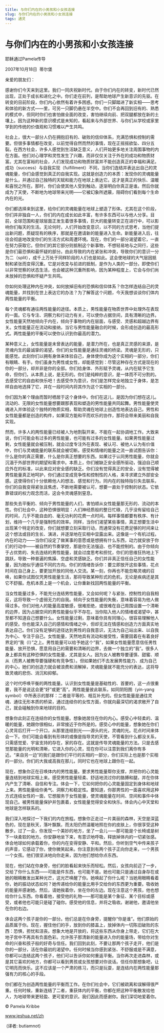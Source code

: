 ```yaml
--- 
title: 与你们内在的小男孩和小女孩连接 
slug: 与你们内在的小男孩和小女孩连接 
tags: 通灵 
--- 
```

# 与你们内在的小男孩和小女孩连接

耶稣通过Pamela传导

2007年10月18日  蒂尔堡

亲爱的朋友们：

感谢你们今天来到这里。我们一同庆祝新时代。由于你们内在的转变，新时代已然出现，正处于成长和进化之中。你们走在前列，是帮助地球产生新意识的先驱。在转变的目前阶段，你们内心依然有着许多困惑。你们一只脚踏进了新实相——思考和体验的新方式——里，可另一只脚仍悬在半空中。你们不会再回到旧有的、熟悉的模式中，但同时你们也害怕做全面的改变，害怕继续向前、把双腿都放在新的土壤上。因为这种新的意识模式是未知的，看起来与外部世界、与你们从学校或家里学到的传统的价值观和习惯难以产生共鸣。

社会上，很大一部分人仍在拥抱旧有的、破败的信仰体系，充满恐惧和控制的需要。但很多事情都在改变，以前觉得自然而然的事情，现在正摇摇欲坠、四分五裂。在西方社会，许多人感觉到生活缺乏意义，人们开始更多地关注周围事物的内在方面。他们对心理学和灵性发生了兴趣，而非仅仅关注于外在的成功和物质财富。尤其在富裕的社会，人们发现成功和物质财富并不能创造真正的幸福和满足。成功（success）与自我实现（fulfillment）不同，当你们连结并表达出自己的灵魂能量，你们会感觉到真正的自我实现。这就是创造力的本质：发现你的灵魂能量是什么，并通过自己独特的天赋和能力在地球上表达它。这才是真正的快乐、温暖和喜悦之所在。那时，你们会使其他人受到触动，逐渐明白你真正是谁。然后你就成为了天使，不断地为地球带来光明——它被幻象所遮蔽，阻碍你们看到每个生命内在的光。

你们都选择来到这里，给你们的灵魂能量在地球上塑造了形体。尤其在这个阶段，你们并非独自一人，你们的内在成长如此丰富，有许多东西可以与他人分享。目前，全球范围和星球层面正发生着很多事情，巨大的能量转变正在进行中，可以影响你们每天的生活。无论何时，人们开始改变意识，以不同的方式思考，当他们提出新问题，质疑现有的秩序，那就是在邀请新的能量进入生命。新能量进入后，往往会彻底地改变你们的生活方式和周遭环境。现在，你们的一部分渴望着它，一直在努力获取它。但你们的其它部分则抵制这个新事物，不想轻易地与之同行，这些是你们最恐惧和最怀疑的部分。由此导致的内在紧张和冲突，导致你们的意识一分为二（split），成千上万处于同样阶段的人们也是如此。这会使地球的大气层因抵制和紧张而变得沉重。它是对改变与前进的抵制，是作为人类的一部分。即使你们以非常觉察的状态生活，也会被这种沉重所影响，因为某种程度上，它会与你们尚未放掉的恐惧和怀疑产生共鸣。

你如何处理这种内在冲突，如何放掉旧有的恐惧和信仰体系？你怎样连结自己的灵魂能量，并找到在世上表达它的办法？为了解答这个问题，今天我想谈谈你们体内两性能量的平衡。

每个灵魂都有通往两性能量的途径。本质上，男性能量在物质世界中处理外在表现的一面。它与专注、洞察力和行动力有关，可以使你占据空间，具有清晰的边界。女性能量天然地倾向于内在，倾向于事物的内在层面，与感受、灵感和超越边界有关。女性能量正在流动和接纳，当它与男性能量融合的时候，会形成创造的最高形式。两性能量的平衡可以使你认识到你最高的潜力。

某种意义上，女性能量是未曾表达的能量，是潜力所在，也是真正灵感的来源，是灵魂内生的最诚挚的渴望。你们的女性能量是通往灵魂的桥梁。灵魂是无形的，只能感觉。此刻你们以拥有身体来体验自己，身体使你成为这个实相的一部分，你们有眼睛、有手。你们虽身为男性或女性，却能感觉到：尽管这种存在方式是现在的你的一部分，却并非是你的全部。你们给身体、外形赋予灵魂，从内在赋予它生命，但你们，从本质上说，是无形的。你们是纯粹的意识，是一体而不可分割的。去感受它的自由和快乐吧！去感受作为意识，你们是怎样完全地独立于身体，是怎样自由地选择了它，并在一段时间内将其作为这个实相的一部分。

你们因为某个理由而暂时栖居于这个身体中。你们在这儿，是因为你们想在这儿。流动的、无限的女性能量想要跟那表现和塑造的男性能量共同起舞。男性能量使灵魂进入并体验这个独特的物质实相，帮助灵魂在地球上创造性地表达自己。男性和女性能量都是创造的构件，如果双方能和平而欢乐的协作，那将会带来美丽和自我实现。

然而，许多人的两性能量已经被人为地割裂开来，不能在一起协调地工作。大致来说，你们可能会有过多的男性能量，也可能有过多的女性能量。如果男性能量过剩，女性能量就会被压制，就会过度专注外在表现、被认可、被他人认为有价值中，你们与灵魂能量的联系就会被切断。感受和情绪的能量之流一直试图告诉你：什么是你的真正需要，什么是你真正想要的东西。如果过于认同男性能量，你就会沉湎于外部世界的期望和需求中。本质上，你们被缺乏安全感所驱动，强迫自己顺应外在的标准，以此来应对安全感的缺乏。你们没有觉得真正的安全，没有觉得被男性能量真正地呵护，你们通过变成竞争性和控制性的人格，来寻求建立外部安全感。这使得你们十分依赖他人的想法、感觉和行为。同内在的独特指引失去联系，你们的自我变得紧张且焦虑，不断地需要被认可，想要一直处于控制的状态。它依靠错误的权力观念而活，这会令灵魂感到窒息。

那些失去平衡的、倾向于男性能量的人们，害怕顺从女性能量那无形的、流动的本性。你们社会中，这种恐惧很明显：人们神经质般的整日忙碌，几乎没有留给自己的时间，几乎不能自由的、毫无功利的花费一点时间。每样事情都要有秩序、有计划，维持一个几乎是强制性的效率。同样，当你们渴望某些事情，真正想要生活中出现某个特定的改变，你们就想要立刻采取行动，而通常没有花费足够的时间来让这个想法或目的生长、演进，并逐渐地在实相中显露出来。这像是一个有机过程。内在的动力——当你们设定了做某事的意愿或是想拥有什么东西，动力就安放于你们的行动中——被自然的节奏掌控，那是你无法强迫、也不能控制的。由于你倾向于占优势的、失去连结的男性能量，就会过度思考和担忧，你们的思维狂热地上下跳跃，导致一种普遍的焦躁、空虚和灵感缺乏。你们并非真正信任自己的女性能量，因为她似乎通往不同的方向。你们的情绪告诉你：要立即放开这些事情，花点时间在自己身上，要更加开放的同他人交流。某一刻，你再也不能忽略灵魂的召唤，如果你试图仅凭男性能量生活，那将导致某种形式的危机，无论是疾病还是其它不舒服。危机本质上是一个机会，让你重新找回两性能量的平衡。

当女性能量过多，不能充分连结男性能量，又会如何呢？与紧张、控制性的自我相反，这将导致一个虚弱无力的自我。倾向于女性能量的失衡，意味着容易为他人做得过多。你们对他人的能量高度敏感，很难拒绝，或很难在自己周围设置一个清晰的边界，因为占据空间的男性能量似乎不存在。当你陷入他人的情绪或渴望中，甚至都不知道自己想要什么。女性能量过剩，意味着你具有同理心，很容易理解他人的感受。你也能深入自己的感情和情绪之中，但却无法在情感和创造力方面真实地表达自己。你们没有足够的途径达到男性的自我意识，无法为自己站出来、以自我为中心、专注于自己。女性能量，天然地具有流动和接受性，需要固着在有着良好界定的“我（I）”之上。男性能量可以给予她这个“我”，如果女性能量愿意信任男性能量、放开恐惧，愿意用自己的需要和清晰的边界，去做一个独立的“我”。很多人身上都具有这种恐惧的女性能量，尤其是女人。因为女人被教导要谨慎、甜蜜、顺从（而男人被教导要强硬和有竞争性）。但如果她们不去发展男性能力、成为自己的中心，她们的创造力就会被浪费和消解掉，灵魂能量就不能充分的表达，这将导致灵魂的悲伤、消沉和抑郁。

这个时代呼唤平衡的两性能量。认识到女性能量是基础性的、首要的，这一点很重要，我不是说这会更“好”或更“高”。两性能量彼此联系，如同阴阳图（yin-yang symbol）中所表示的那样：二者是平等的、相互补充的。但女性能量是通往灵魂、通往无形本质的桥梁，通过连结你的女性方面，你就向最深切的渴求敞开了自己，就会碰触到你来地球的目的。

想象你此刻正在连结你的女性能量。想象她居住在你的内心。感受心中轻柔的、温暖的能量，她跟你很相似，非常接近于你所是的。感受心中的能量，想象她在你们心灵背后打开一个开口，从那里连结到光——源头的光，灵魂的光。花点时间来体会一下。你们可能会看到有形体的或像是指导灵的天使，不管看到什么都没关系，只需感觉爱、宇宙支持的存在，家的存在。这就是传导灵魂能量的方法。只是去感觉那能量的光明和清晰，它进入你的心灵，现在你可以注意到我们离你有多近。“来自另一边”的我们是跟你们平行的实相的一部分，你们实际上也是那个实相的一部分。你们的大我或高我在那儿，同时它也在地球上跟你在一起。

现在，想象你正在召唤体内的男性能量。要求男性能量帮你支撑，并把你的心灵能量连结到地球实相上来。感受男性能量轻柔、舒适地流过你的胳膊和腿，并在你体内产生了清晰、自信和专注。体会一下，它如何把你的心灵能量固定到身体和地球上来。男性能量给你勇气、洞察力和稳定性。要知道，你那男性的一面喜欢用这种方式连结女性的一面，它想服务于女性能量，使灵魂能量在时间、空间和事件中体现自己。被男性能量保护并包裹着，女性能量觉得安全和快乐。体会内心中天堂和地球是怎样联系的。

我们深入地探讨一下我们的内在旅程。想象你正走过一片美丽的森林，天空是深蓝色的，现在是秋天，落叶飘飘，而太阳仍然温暖地照在你的皮肤上，你很享受这种散步。过了一会，你发现一个美妙的地方，坐了一会儿——那可能是个长椅或是树下一块柔软的地方。你安静地坐下来，有意识地呼吸，释放掉体内的一切紧张感。体会地球如何承载着你，你的内在变得安静、平和。然后，你听到空气中传来孩子的声音，它感动了你，使你微笑起来。你注意到有两个孩子正向你走来，一个男孩一个女孩。他们很坚决地向你走来，因为他们想给你点东西。

现在，他们站在你身旁，他们的脸看起来快乐而轻松。然后，女孩向前迈了一步，交给了你什么东西——可能是件东西，也可能不是。她也可能只是通过自身存在或她的眼睛散发出某种光芒，这光芒唤醒了你。她唤起了你什么呢？当她用眼睛看着你，她的振动状态如何？她传递给你的能量比用手交给你的东西更为重要。吸收她的能量并感谢她。然后，请她挨着你，坐在你的左边。现在注意这个男孩，他也想给你什么东西。你看着他，接受他的礼物——那可能是某个象征、某个目标或感受，或者他也可能只是碰了碰你。感受他的信息，并将之吸收。谢谢他，邀请他坐在你的右边。

体会这两个孩子是你的一部分。他们总是在你身旁，提醒你“你是谁”。他们原始的品质属于你。现在，握住他们的手，放到你的膝盖上，放掉体内一切陈旧破败的东西：恐惧，担忧和沮丧。想象大地是开放的，将这些东西从你身上带走，它们在大地子宫中不再具有负面色彩。允许孩子那清新的能量进入你的能量场，带给你对生命的兴奋和孩子般的好奇与信任。我们回到此刻，不要让那两个孩子走开，他们是你的一部分，活在你最初的渴望中。任何时候当你感到紧张、不舒服或是不满意，你都可以连结这两个孩子，他们可以告诉你如何重返平衡。当你再次走进森林，或是其它喜欢的地方，你都可以看到男孩或女孩想要对你说话。信任你那想象吧，让它明亮而快乐。这不应该是一个严肃的练习，而只是玩耍，是连结内在两性能量那强有力的核心的手段。

你们都在为创造两性能量的平衡而工作。在你们社会中，它们被疏离和误解得很严重。任何时候，重新连结了二者，重获体内的平衡，你都在把这种平衡散发给他人，为地球带来更轻盈、更可爱的意识。我们因此而感谢你。我们深切地爱着你。

© Pamela Kribbe

www.jeshua.net/zh

 (译者: butiamnot)